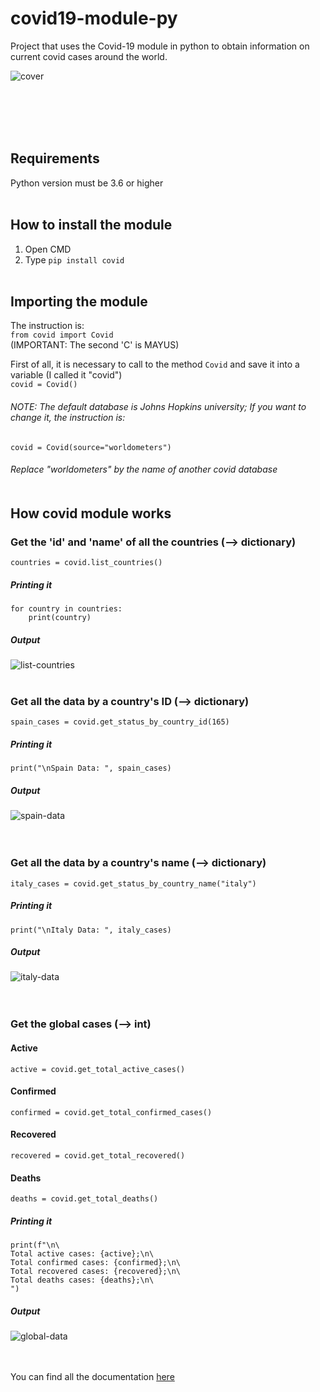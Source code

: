 # covid19-module-py
Project that uses the Covid-19 module in python to obtain information on current covid cases around the world.

![cover](https://user-images.githubusercontent.com/76132256/127327672-52a24802-901a-4f01-911f-347f1f79f10d.png)

<br /><br /><br /><br />

## Requirements
Python version must be 3.6 or higher  <br /><br />

## How to install the module
1. Open CMD
2. Type `pip install covid`  <br /><br />

## Importing the module
The instruction is:<br />
`from covid import Covid`<br />
(IMPORTANT: The second 'C' is MAYUS)  <br />

First of all, it is necessary to call to the method `Covid` and save it into a variable (I called it "covid")  <br />
`covid = Covid()` 
###### NOTE: The default database is Johns Hopkins university; If you want to change it, the instruction is:  
`covid = Covid(source="worldometers")`  
###### Replace "worldometers" by the name of another covid database  <br /><br />

## How covid module works
### Get the 'id' and 'name' of all the countries (--> dictionary)
`countries = covid.list_countries()`
##### Printing it
```
for country in countries:
    print(country)
```
##### Output
![list-countries](https://user-images.githubusercontent.com/76132256/127326537-02a5dabd-560b-4c65-90af-fa4f2fd53a40.png)
<br /><br />

### Get all the data by a country's ID (--> dictionary)
`spain_cases = covid.get_status_by_country_id(165)`
##### Printing it
`print("\nSpain Data: ", spain_cases)`
##### Output
![spain-data](https://user-images.githubusercontent.com/76132256/127326593-4a5b03dd-3e20-45ea-bd34-f67693b0e4fc.png)
<br /><br /><br />

### Get all the data by a country's name (--> dictionary)
`italy_cases = covid.get_status_by_country_name("italy")`
##### Printing it
`print("\nItaly Data: ", italy_cases)`
##### Output
![italy-data](https://user-images.githubusercontent.com/76132256/127326628-deacdc16-a6cd-46d0-a0dc-23c83c144c8c.png)
<br /><br /><br />

### Get the global cases (--> int)
#### Active
`active = covid.get_total_active_cases()`
<br />

#### Confirmed
`confirmed = covid.get_total_confirmed_cases()`
<br />

#### Recovered
`recovered = covid.get_total_recovered()`
<br />

#### Deaths
`deaths = covid.get_total_deaths()`
<br />

##### Printing it
```
print(f"\n\
Total active cases: {active};\n\
Total confirmed cases: {confirmed};\n\
Total recovered cases: {recovered};\n\
Total deaths cases: {deaths};\n\
")
```
##### Output
![global-data](https://user-images.githubusercontent.com/76132256/127326717-506d477e-677e-48a1-bf57-dd7e629811cd.png)
<br /><br /><br />

You can find all the documentation [here](https://ahmednafies.github.io/covid/)
